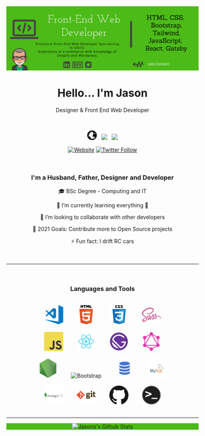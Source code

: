<div>
<div class="banner">
<img src="https://raw.githubusercontent.com/GrumpyMonk26/grumpyMonk26/main/Github_Banner.png" />
</div>
    <h1 align='center' > Hello... I'm Jason</h1>
    <p align='center'> Designer & Front End Web Developer</u></p>
    
  </br>
     
  <p align='center'>
  <a href="https://jasonevans.dev"><img height="25" src="https://raw.githubusercontent.com/iconic/open-iconic/master/svg/globe.svg"></a>&nbsp;&nbsp;
  <a href="https://twitter.com/Evans_webDev"><img height="30" src="https://cdn.jsdelivr.net/npm/simple-icons@v3/icons/twitter.svg"></a>&nbsp;&nbsp;
  <a href="https://linkedin.com/in/jason-evans-26a19a192/"><img height="30" src="https://cdn.jsdelivr.net/npm/simple-icons@v3/icons/linkedin.svg"></a>
   
</div>

<div align='center'>

[![Website](https://img.shields.io/website?label=jasonevans.dev&style=for-the-badge&url=https%3A%2F%2Fjasonevans.dev)](https://jasonevans.dev)
[![Twitter Follow](https://img.shields.io/twitter/follow/Evans_webDev?color=1DA1F2&logo=twitter&style=for-the-badge)](https://twitter.com/intent/follow?original_referer=https%3A%2F%2Fgithub.com%2Fjasonevans.dev&screen_name=Evans_webDev)

</div>
</br>

<!-- ABOUT:START -->

<div align='center'>
<h3>I'm a Husband, Father, Designer and Developer</h3>

<p>🎓 BSc Degree - Computing and IT</p>
<p>🌱 I’m currently learning everything 🤣</p>
<p>👯 I’m looking to collaborate with other developers</p>
<p>🥅 2021 Goals: Contribute more to Open Source projects</p>
<p>⚡ Fun fact: I drift RC cars </p>

</div>
<!-- ABOUT:END -->

<br />

---

<br />

<div align='center'>
<h3>Languages and Tools</h3>
</br>
<img alt="Visual Studio Code" width="50px" src="https://raw.githubusercontent.com/github/explore/80688e429a7d4ef2fca1e82350fe8e3517d3494d/topics/visual-studio-code/visual-studio-code.png" />&nbsp;&nbsp;&nbsp;&nbsp;&nbsp;&nbsp;&nbsp;&nbsp;
<img alt="HTML5" width="50px" src="https://raw.githubusercontent.com/github/explore/80688e429a7d4ef2fca1e82350fe8e3517d3494d/topics/html/html.png" />&nbsp;&nbsp;&nbsp;&nbsp;&nbsp;&nbsp;&nbsp;&nbsp;
<img alt="CSS3" width="50px" src="https://raw.githubusercontent.com/github/explore/80688e429a7d4ef2fca1e82350fe8e3517d3494d/topics/css/css.png" />&nbsp;&nbsp;&nbsp;&nbsp;&nbsp;&nbsp;&nbsp;&nbsp;
<img alt="Sass" width="50px" src="https://raw.githubusercontent.com/github/explore/80688e429a7d4ef2fca1e82350fe8e3517d3494d/topics/sass/sass.png" />
</br>
</br>
<img alt="JavaScript" width="50px" src="https://raw.githubusercontent.com/github/explore/80688e429a7d4ef2fca1e82350fe8e3517d3494d/topics/javascript/javascript.png" />&nbsp;&nbsp;&nbsp;&nbsp;&nbsp;&nbsp;&nbsp;&nbsp;
<img alt="React" width="50px" src="https://raw.githubusercontent.com/github/explore/80688e429a7d4ef2fca1e82350fe8e3517d3494d/topics/react/react.png" />&nbsp;&nbsp;&nbsp;&nbsp;&nbsp;&nbsp;&nbsp;&nbsp;
<img alt="Gatsby" width="50px" src="https://raw.githubusercontent.com/github/explore/e94815998e4e0713912fed477a1f346ec04c3da2/topics/gatsby/gatsby.png" />&nbsp;&nbsp;&nbsp;&nbsp;&nbsp;&nbsp;&nbsp;&nbsp;
<img alt="GraphQL" width="50px" src="https://raw.githubusercontent.com/github/explore/80688e429a7d4ef2fca1e82350fe8e3517d3494d/topics/graphql/graphql.png"/>
</br>
</br>
<img alt="Node.js" width="50px" src="https://raw.githubusercontent.com/github/explore/80688e429a7d4ef2fca1e82350fe8e3517d3494d/topics/nodejs/nodejs.png" />&nbsp;&nbsp;&nbsp;&nbsp;&nbsp;&nbsp;&nbsp;&nbsp;
<img alt="Bootstrap" width="50px" src="https://i.pinimg.com/originals/41/95/cf/4195cf989fac0128a89669f40a1e3496.png" />&nbsp;&nbsp;&nbsp;&nbsp;&nbsp;&nbsp;&nbsp;&nbsp;
<img alt="SQL" width="50px" src="https://raw.githubusercontent.com/github/explore/80688e429a7d4ef2fca1e82350fe8e3517d3494d/topics/sql/sql.png" />&nbsp;&nbsp;&nbsp;&nbsp;&nbsp;&nbsp;&nbsp;&nbsp;
<img alt="MySQL" width="50px" src="https://raw.githubusercontent.com/github/explore/80688e429a7d4ef2fca1e82350fe8e3517d3494d/topics/mysql/mysql.png" />
</br>
</br>
<img alt="MongoDB" width="50px" src="https://raw.githubusercontent.com/github/explore/80688e429a7d4ef2fca1e82350fe8e3517d3494d/topics/mongodb/mongodb.png" />&nbsp;&nbsp;&nbsp;&nbsp;&nbsp;&nbsp;&nbsp;&nbsp;
<img alt="Git" width="50px" src="https://raw.githubusercontent.com/github/explore/80688e429a7d4ef2fca1e82350fe8e3517d3494d/topics/git/git.png" />&nbsp;&nbsp;&nbsp;&nbsp;&nbsp;&nbsp;&nbsp;&nbsp;
<img alt="GitHub" width="50px" src="https://raw.githubusercontent.com/github/explore/78df643247d429f6cc873026c0622819ad797942/topics/github/github.png" />&nbsp;&nbsp;&nbsp;&nbsp;&nbsp;&nbsp;&nbsp;&nbsp;
<img alt="Terminal" width="50px" src="https://raw.githubusercontent.com/github/explore/80688e429a7d4ef2fca1e82350fe8e3517d3494d/topics/terminal/terminal.png" />

</div>
</br>

---

<div style="background-color:#4cbb17;" align='center'>
  <div align='center'>
  <div align='center'>
  <img alt="Jasons's Github Stats" src="https://github-readme-stats.vercel.app/api?username=GrumpyMonk26&show_icons=true&hide_border=true"/>
</div>
</div>
</div>

[website]: https://jasonevans.dev
[twitter]: https://twitter.com/Evans_webDev
[linkedin]: https://instagram.com/jason-evans-26a19a192/

<!--
**GrumpyMonk26/GrumpyMonk26** is a ✨ _special_ ✨ repository because its `README.md` (this file) appears on your GitHub profile.

Here are some ideas to get you started:

- 🔭 I’m currently working on ...
- 🌱 I’m currently learning ...
- 👯 I’m looking to collaborate on ...
- 🤔 I’m looking for help with ...
- 💬 Ask me about ...
- 📫 How to reach me: ...
- 😄 Pronouns: ...
- ⚡ Fun fact: ...
-->
